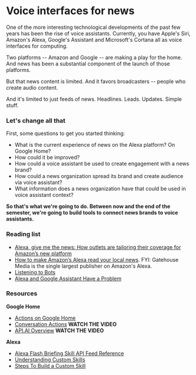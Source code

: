 # Voice interfaces for news

One of the more interesting technological developments of the past few years has been the rise of voice assistants. Currently, you have Apple's Siri, Amazon's Alexa, Google's Assistant and Microsoft's Cortana all as voice interfaces for computing. 

Two platforms -- Amazon and Google -- are making a play for the home. And news has been a substantial component of the launch of those platforms. 

But that news content is limited. And it favors broadcasters -- people who create audio content.

And it's limited to just feeds of news. Headlines. Leads. Updates. Simple stuff. 

### Let's change all that

First, some questions to get you started thinking:

* What is the current experience of news on the Alexa platform? On Google Home?
* How could it be improved?
* How could a voice assistant be used to create engagement with a news brand?
* How could a news organization spread its brand and create audience via voice assistant?
* What information does a news organization have that could be used in voice assistant context?

**So that's what we're going to do. Between now and the end of the semester, we're going to build tools to connect news brands to voice assistants.**

### Reading list

* [Alexa, give me the news: How outlets are tailoring their coverage for Amazon’s new platform](http://www.niemanlab.org/2016/08/alexa-give-me-the-news-how-outlets-are-tailoring-their-coverage-for-amazons-new-platform/)
* [How to make Amazon’s Alexa read your local news](http://www.gatehousenewsroom.com/2017/02/27/make-amazons-alexa-read-local-news/). FYI: Gatehouse Media is the single largest publisher on Amazon's Alexa.
* [Listening to Bots](https://render.betaworks.com/listening-to-bots-1b22688160c#.3gjgwldh2)
* [Alexa and Google Assistant Have a Problem](https://www.recode.net/2017/1/23/14340966/voicelabs-report-alexa-google-assistant-echo-apps-discovery-problem)

### Resources

**Google Home**

* [Actions on Google Home](https://developers.google.com/actions/)
* [Conversation Actions](https://developers.google.com/actions/develop/conversation) **WATCH THE VIDEO**
* [API.AI Overview](https://developers.google.com/actions/develop/apiai/) **WATCH THE VIDEO**

**Alexa**

* [Alexa Flash Briefing Skill API Feed Reference](https://developer.amazon.com/public/solutions/alexa/alexa-skills-kit/docs/flash-briefing-skill-api-feed-reference)
* [Understanding Custom Skills](https://developer.amazon.com/public/solutions/alexa/alexa-skills-kit/overviews/understanding-custom-skills)
* [Steps To Build a Custom Skill](https://developer.amazon.com/public/solutions/alexa/alexa-skills-kit/overviews/steps-to-build-a-custom-skill)








